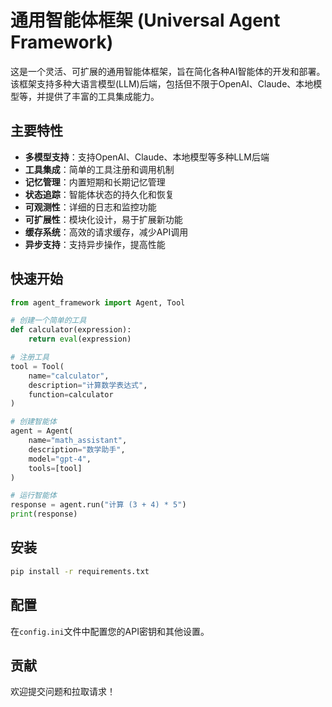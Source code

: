 # 通用智能体框架 (Universal Agent Framework)

这是一个灵活、可扩展的通用智能体框架，旨在简化各种AI智能体的开发和部署。该框架支持多种大语言模型(LLM)后端，包括但不限于OpenAI、Claude、本地模型等，并提供了丰富的工具集成能力。

## 主要特性

- **多模型支持**：支持OpenAI、Claude、本地模型等多种LLM后端
- **工具集成**：简单的工具注册和调用机制
- **记忆管理**：内置短期和长期记忆管理
- **状态追踪**：智能体状态的持久化和恢复
- **可观测性**：详细的日志和监控功能
- **可扩展性**：模块化设计，易于扩展新功能
- **缓存系统**：高效的请求缓存，减少API调用
- **异步支持**：支持异步操作，提高性能

## 快速开始

```python
from agent_framework import Agent, Tool

# 创建一个简单的工具
def calculator(expression):
    return eval(expression)

# 注册工具
tool = Tool(
    name="calculator",
    description="计算数学表达式",
    function=calculator
)

# 创建智能体
agent = Agent(
    name="math_assistant",
    description="数学助手",
    model="gpt-4",
    tools=[tool]
)

# 运行智能体
response = agent.run("计算 (3 + 4) * 5")
print(response)
```

## 安装

```bash
pip install -r requirements.txt
```

## 配置

在`config.ini`文件中配置您的API密钥和其他设置。

## 贡献

欢迎提交问题和拉取请求！ 